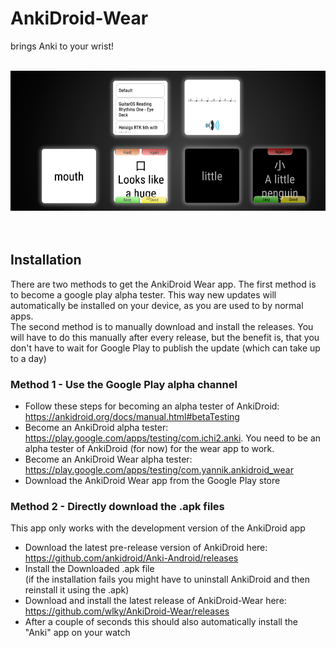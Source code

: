 # AnkiDroid-Wear
brings Anki to your wrist! 
<br/>
<br/>

![](Screenshots/github_bild.png)
<br/>
<br/>
<br/>

## Installation

There are two methods to get the AnkiDroid Wear app. The first method is to become a google play alpha tester. This way new updates will automatically be installed on your device, as you are used to by normal apps. <br/>
The second method is to manually download and install the releases. You will have to do this manually after every release, but the benefit is, that you don't have to wait for Google Play to publish the update (which can take up to a day)


### Method 1 - Use the Google Play alpha channel
- Follow these steps for becoming an alpha tester of AnkiDroid: https://ankidroid.org/docs/manual.html#betaTesting
- Become an AnkiDroid alpha tester: https://play.google.com/apps/testing/com.ichi2.anki. You need to be an alpha tester of AnkiDroid (for now) for the wear app to work.
- Become an AnkiDroid Wear alpha tester: https://play.google.com/apps/testing/com.yannik.ankidroid_wear
- Download the AnkiDroid Wear app from the Google Play store



### Method 2 - Directly download the .apk files
This app only works with the development version of the AnkiDroid app
- Download the latest pre-release version of AnkiDroid here: https://github.com/ankidroid/Anki-Android/releases
- Install the Downloaded .apk file <br />
  (if the installation fails you might have to uninstall AnkiDroid and then reinstall it using the .apk)
- Download and install the latest release of AnkiDroid-Wear here: https://github.com/wlky/AnkiDroid-Wear/releases
- After a couple of seconds this should also automatically install the "Anki" app on your watch
